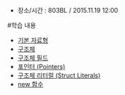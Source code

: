* 장소/시간 : 803BL / 2015.11.19 12:00
 
 #학습 내용
* [기본 자료형](http://go-tour-kr.appspot.com/#24)
* [구조체](http://go-tour-kr.appspot.com/#25)
* [구조체 필드](http://go-tour-kr.appspot.com/#26)
* [포인터 (Pointers)](http://go-tour-kr.appspot.com/#27)
* [구조체 리터럴 (Struct Literals)](http://go-tour-kr.appspot.com/#28)
* [new 함수](http://go-tour-kr.appspot.com/#29)

